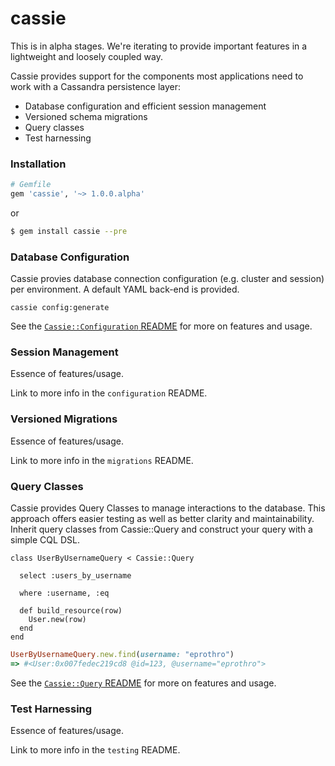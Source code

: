 # cassie

This is in alpha stages. We're iterating to provide important features in a lightweight and loosely coupled way.

Cassie provides support for the components most applications need to work with a Cassandra persistence layer:

* Database configuration and efficient session management
* Versioned schema migrations
* Query classes
* Test harnessing

### Installation

```ruby
# Gemfile
gem 'cassie', '~> 1.0.0.alpha'
```
or
```bash
$ gem install cassie --pre
```

### Database Configuration

Cassie provies database connection configuration (e.g. cluster and session) per environment. A default YAML back-end is provided.

```
cassie config:generate
```

See the [`Cassie::Configuration` README](./lib/cassie/configuration/README.md#readme) for more on features and usage.

### Session Management

Essence of features/usage.

Link to more info in the `configuration` README.

### Versioned Migrations

Essence of features/usage.

Link to more info in the `migrations` README.

### Query Classes

Cassie provides Query Classes to manage interactions to the database. This approach offers easier testing as well as better clarity and maintainability.
Inherit query classes from Cassie::Query and construct your query with a simple CQL DSL.

```
class UserByUsernameQuery < Cassie::Query

  select :users_by_username

  where :username, :eq

  def build_resource(row)
    User.new(row)
  end
end
```

```ruby
UserByUsernameQuery.new.find(username: "eprothro")
=> #<User:0x007fedec219cd8 @id=123, @username="eprothro">
```

See the [`Cassie::Query` README](./lib/cassie/queries/README.md#readme) for more on features and usage.

### Test Harnessing

Essence of features/usage.

Link to more info in the `testing` README.